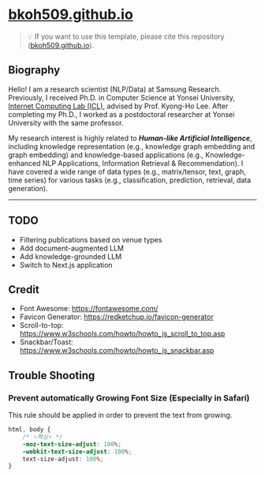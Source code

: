 # [bkoh509.github.io](https://bkoh509.github.io)

> 💡 If you want to use this template, please cite this repository ([bkoh509.github.io](https://bkoh509.github.io)).

## Biography

Hello! I am a research scientist (NLP/Data) at Samsung Research. Previously, I received Ph.D. in Computer
Science at Yonsei University, <a href="http://icl.yonsei.ac.kr">Internet Computing Lab (ICL)</a>, advised by
Prof. Kyong-Ho Lee. After completing my Ph.D., I worked as a postdoctoral researcher at Yonsei University
with the same professor.

My research interest is highly related to <em><b>Human-like Artificial Intelligence</b></em>, including
knowledge representation (e.g., knowledge graph embedding and graph embedding) and knowledge-based
applications (e.g., Knowledge-enhanced NLP Applications, Information Retrieval & Recommendation). I have
covered a wide range of data types (e.g., matrix/tensor, text, graph, time series) for various tasks (e.g.,
classification, prediction, retrieval, data generation).

---

## TODO

- Filtering publications based on venue types
- Add document-augmented LLM 
- Add knowledge-grounded LLM
- Switch to Next.js application

## Credit

- Font Awesome: https://fontawesome.com/
- Favicon Generator: https://redketchup.io/favicon-generator
- Scroll-to-top: https://www.w3schools.com/howto/howto_js_scroll_to_top.asp
- Snackbar/Toast: https://www.w3schools.com/howto/howto_js_snackbar.asp

## Trouble Shooting

### Prevent automatically Growing Font Size (Especially in Safari)

This rule should be applied in order to prevent the text from growing.

```css
html, body {
    /* ⭐핵심⭐ */
    -moz-text-size-adjust: 100%;
    -webkit-text-size-adjust: 100%;
    text-size-adjust: 100%;
}
```

